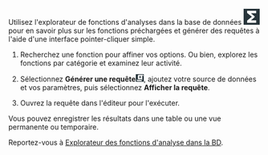 Utilisez l'explorateur de fonctions d'analyses dans la base de données ![Icône d'éditeur SQL](Images/vxh1684731330989.svg) pour en savoir plus sur les fonctions préchargées et générer des requêtes à l'aide d'une interface pointer-cliquer simple.

1.  Recherchez une fonction pour affiner vos options. Ou bien, explorez les fonctions par catégorie et examinez leur activité.


1.  Sélectionnez **Générer une requête**![Icône Générer une requête](Images/nsa1692141328702.png), ajoutez votre source de données et vos paramètres, puis sélectionnez **Afficher la requête**.


1.  Ouvrez la requête dans l'éditeur pour l'exécuter.


Vous pouvez enregistrer les résultats dans une table ou une vue permanente ou temporaire.

Reportez-vous à [Explorateur des fonctions d'analyse dans la BD](https://docs.teradata.com/access/sources/dita/topic?dita:topicPath=vot1684158652679.dita&utm_source=console&utm_medium=iph).

